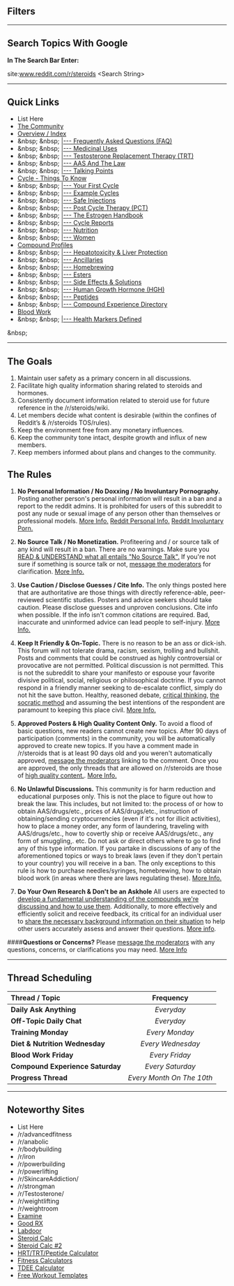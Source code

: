Filters
------------------------------------

[](/r/steroids/search?q=flair%3Acycle&amp;restrict_sr=on&amp;sort=new#topiccycle)
[](/r/steroids/search?q=flair%3Abloodwork&amp;restrict_sr=on&amp;sort=new#topicbloodwork)
[](/r/steroids/search?q=flair%3Acompounds&amp;restrict_sr=on&amp;sort=new#topiccompounds)
[](/r/steroids/search?q=flair%3Ahelp&amp;restrict_sr=on&amp;sort=new#topichelp)
[](/r/steroids/search?q=flair%3Ahomebrew&amp;restrict_sr=on&amp;sort=new#topichomebrew)
[](/r/steroids/search?q=flair%3Anutrition&amp;restrict_sr=on&amp;sort=new#topicnutrition)
[](/r/steroids/search?q=flair%3Afemale&amp;restrict_sr=on&amp;sort=new#topicfemale)
[](/r/steroids/search?q=flair%3Aforum&amp;restrict_sr=on&amp;sort=new#topicforum)
[](/r/steroids/search?q=flair%3Aoff-topic&amp;restrict_sr=on&amp;sort=new#topicofftopic)
[](/r/steroids/search?q=flair%3Adiscussion&amp;restrict_sr=on&amp;sort=new#topicdiscussion)

***

Search Topics With Google
------------------------------------

**In The Search Bar Enter:**

site:www.reddit.com/r/steroids &lt;Search String&gt;

***

Quick Links
------------------------------------
* List Here
* [The Community](/steroids/index/subreddit_rules.md)
* [Overview / Index](/r/steroids/wiki)
* &amp;nbsp; &amp;nbsp; [|--- Frequently Asked Questions (FAQ)](/steroids/faq/list.md)
* &amp;nbsp; &amp;nbsp; [|--- Medicinal Uses](/steroids/medicinal/list.md)
* &amp;nbsp; &amp;nbsp; [|--- Testosterone Replacement Therapy (TRT)](/steroids/trt/list.md)
* &amp;nbsp; &amp;nbsp; [|--- AAS And The Law](/steroids/laws.md)
* &amp;nbsp; &amp;nbsp; [|--- Talking Points](/steroids/talkingpoints.md)  
* [Cycle - Things To Know](/steroids/thecycle/list.md)
* &amp;nbsp; &amp;nbsp; [|--- Your First Cycle](/steroids/your_first_cycle.md)
* &amp;nbsp; &amp;nbsp; [|--- Example Cycles](/steroids/thecycle/examples.md)
* &amp;nbsp; &amp;nbsp; [|--- Safe Injections](/steroids/thecycle/injecting.md)
* &amp;nbsp; &amp;nbsp; [|--- Post Cycle Therapy (PCT)](/steroids/thecycle/pct.md)
* &amp;nbsp; &amp;nbsp; [|--- The Estrogen Handbook](/steroids/the_estrogen_handbook.md)
* &amp;nbsp; &amp;nbsp; [|--- Cycle Reports](/steroids/reports/list.md)
* &amp;nbsp; &amp;nbsp; [|--- Nutrition](/steroids/nutrition.md)
* &amp;nbsp; &amp;nbsp; [|--- Women](/steroids/women.md)
* [Compound Profiles](/steroids/compounds/list.md)
* &amp;nbsp; &amp;nbsp; [|--- Hepatotoxicity &amp; Liver Protection](/steroids/hepatotoxicity.md)
* &amp;nbsp; &amp;nbsp; [|--- Ancillaries](/steroids/compounds/ancillaries.md)
* &amp;nbsp; &amp;nbsp; [|--- Homebrewing](/steroids/homebrew/list.md)
* &amp;nbsp; &amp;nbsp; [|--- Esters](/steroids/compounds/esters.md)
* &amp;nbsp; &amp;nbsp; [|--- Side Effects &amp; Solutions](/steroids/sides/list.md)
* &amp;nbsp; &amp;nbsp; [|--- Human Growth Hormone (HGH)](/steroids/growth_hormone.md)
* &amp;nbsp; &amp;nbsp; [|--- Peptides](/steroids/compounds/peptides.md)
* &amp;nbsp; &amp;nbsp; [|--- Compound Experience Directory](/steroids/compound_experience_threads.md)
* [Blood Work](/steroids/bloodwork/list.md) 
* &amp;nbsp; &amp;nbsp; [|--- Health Markers Defined](/steroids/bloodwork/health_markers.md)

&amp;nbsp;

***

The Goals
------------------------------  
1. Maintain user safety as a primary concern in all discussions.
2. Facilitate high quality information sharing related to steroids and hormones.
3. Consistently document information related to steroid use for future reference in the /r/steroids/wiki.
4. Let members decide what content is desirable (within the confines of Reddit’s &amp; /r/steroids TOS/rules). 
5. Keep the environment free from any monetary influences.
6. Keep the community tone intact, despite growth and influx of new members.
7. Keep members informed about plans and changes to the community.

The Rules  
---------------------
1. **No Personal Information / No Doxxing / No Involuntary Pornography.** Posting another person's personal information will result in a ban and a report to the reddit admins.  It is prohibited for users of this subreddit to post any nude or sexual image of any person other than themselves or professional models. [More Info.](/steroids/index/subreddit_rules.md#wiki_1._no_personal_information_.2F_no_doxxing_.2F_no_involuntary_pornography.) [Reddit Personal Info.](https://www.reddit.com/wiki/faq#wiki_is_posting_personal_information_ok.3F) [Reddit Involuntary Porn.](https://www.reddithelp.com/en/categories/rules-reporting/account-and-community-restrictions/do-not-post-involuntary-pornography)

2. **No Source Talk / No Monetization.** Profiteering and / or source talk of any kind will result in a ban.  There are no warnings. Make sure you [READ &amp; UNDERSTAND what all entails "No Source Talk".](/steroids/index/subreddit_rules.md#wiki_2._no_source_talk_.2F_no_monetization.) If you're not sure if something is source talk or not, [message the moderators](http://www.reddit.com/message/compose?to=%2Fr%2Fsteroids) for clarification. [More Info.](/steroids/index/subreddit_rules.md#wiki_2._no_source_talk_.2F_no_monetization.)

3. **Use Caution / Disclose Guesses / Cite Info.** The only things posted here that are authoritative are those things with directly reference-able, peer-reviewed scientific studies.  Posters and advice seekers should take caution. Please disclose guesses and unproven conclusions. Cite info when possible. If the info isn't common citations are required. Bad, inaccurate and uninformed advice can lead people to self-injury. [More Info.](/steroids/index/subreddit_rules.md#wiki_3._use_caution_.2F_disclose_guesses_.2F_cite_information)

4. **Keep It Friendly &amp; On-Topic.** There is no reason to be an ass or dick-ish. This forum will not tolerate drama, racism, sexism, trolling and bullshit. Posts and comments that could be construed as highly controversial or provocative are not permitted. Political discussion is not permitted. This is not the subreddit to share your manifesto or espouse your favorite divisive political, social, religious or philosophical doctrine. If you cannot respond in a friendly manner seeking to de-escalate conflict, simply do not hit the save button. Healthy, reasoned debate, [critical thinking](/steroids/critical_thinking.md), [the socratic method](http://en.wikipedia.org/wiki/Socratic_method) and assuming the best intentions of the respondent are paramount to keeping this place civil. [More Info.](/steroids/index/subreddit_rules.md#wiki_4._keep_it_friendly_and_on_topic.)

5. **Approved Posters &amp; High Quality Content Only.** To avoid a flood of basic questions, new readers cannot create new topics.  After 90 days of participation (comments) in the community, you will be automatically approved to create new topics. If you have a comment made in /r/steroids that is at least 90 days old and you weren't automatically approved, [message the moderators](http://www.reddit.com/message/compose?to=%2Fr%2Fsteroids) linking to the comment. Once you are approved, the only threads that are allowed on /r/steroids are those of [high quality content.](/steroids/index/subreddit_rules.md#wiki_what_is_low_quality_content.3F). [More Info.](/steroids/index/subreddit_rules.md#wiki_5._approved_posters_.26amp.3B_high_quality_content_only.)

6. **No Unlawful Discussions.** This community is for harm reduction and educational purposes only. This is not the place to figure out how to break the law. This includes, but not limited to: the process of or how to obtain AAS/drugs/etc., prices of AAS/drugs/etc., instruction of obtaining/sending cryptocurrencies (even if it's not for illicit activities), how to place a money order, any form of laundering, traveling with AAS/drugs/etc., how to covertly ship or receive AAS/drugs/etc., any form of smuggling,. etc. Do not ask or direct others where to go to find any of this type information. If you partake in discussions of any of the aforementioned topics or ways to break laws (even if they don't pertain to your country) you will receive in a ban. The only exceptions to this rule is how to purchase needles/syringes, homebrewing, how to obtain blood work (in areas where there are laws regulating these). [More Info.](/steroids/index/subreddit_rules.md#wiki_6._no_unlawful_discussions.)

7. **Do Your Own Research &amp; Don't be an Askhole** All users are expected to [develop a fundamental understanding of the compounds we're discussing and how to use them](/steroids/index/subreddit_rules.md#wiki_do_your_own_research). Additionally, to more effectively and efficiently solicit and receive feedback, its critical for an individual user to [share the necessary background information on their situation](/steroids/index/subreddit_rules.md#wiki_don.27t_be_an_askhole) to help other users accurately assess and answer their questions. [More info](/steroids/index/subreddit_rules.md#wiki_7.3A_do_your_own_research_and_don.27t_be_an_askhole.).

####**Questions or Concerns?** Please [message the moderators](http://www.reddit.com/message/compose?to=%2Fr%2Fsteroids) with any questions, concerns, or clarifications you may need. [More Info](/steroids/index/subreddit_rules.md#wiki_questions_and_concerns.3F)

***

Thread Scheduling
------------------------------------
Thread / Topic | Frequency
:--------------|:--------------:
**Daily Ask Anything** | *Everyday*
**Off-Topic Daily Chat** | *Everyday*
**Training Monday** | *Every Monday*
**Diet &amp; Nutrition Wednesday** | *Every Wednesday*
**Blood Work Friday** | *Every Friday*
**Compound Experience Saturday** | *Every Saturday*
**Progress Thread** | *Every Month On The 10th*
 
***

Noteworthy Sites
------------------------------------
* List Here
* /r/advancedfitness
* /r/anabolic 
* /r/bodybuilding
* /r/iron
* /r/powerbuilding
* /r/powerlifting
* /r/SkincareAddiction/ 
* /r/strongman
* /r/Testosterone/
* /r/weightlifting
* /r/weightroom
* [Examine](https://examine.com/)
* [Good RX](http://www.goodrx.com/)
* [Labdoor](https://labdoor.com/)
* [Steroid Calc](http://www.steroidplanner.com/)
* [Steroid Calc #2](http://www.steroidplotter.com/)
* [HRT/TRT/Peptide Calculator](http://hrtcalculator.weebly.com/)
* [Fitness Calculators](https://www.calculator.net/fitness-and-health-calculator.html)
* [TDEE Calculator](https://www.calculator.net/tdee-calculator.html)
* [Free Workout Templates](https://liftvault.com/)